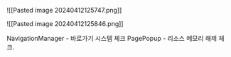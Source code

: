 

![[Pasted image 20240412125747.png]]



![[Pasted image 20240412125846.png]]



NavigationManager - 바로가기 시스템 체크 
PagePopup - 
리소스 메모리 해제 체크. 

